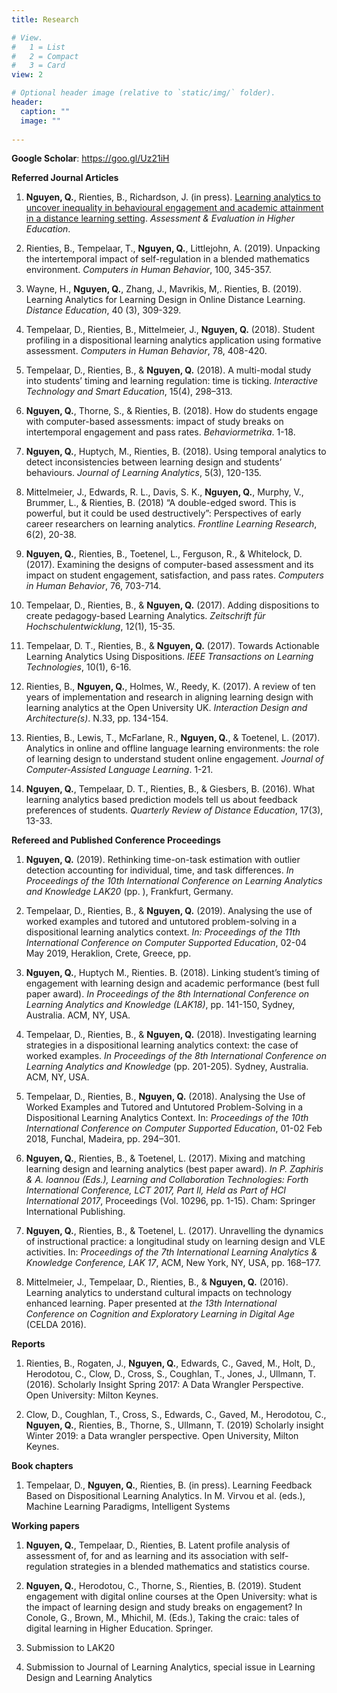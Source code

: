 ```yaml
---
title: Research

# View.
#   1 = List
#   2 = Compact
#   3 = Card
view: 2

# Optional header image (relative to `static/img/` folder).
header:
  caption: ""
  image: ""
  
---
```


**Google Scholar**: https://goo.gl/Uz21iH 

**Referred Journal Articles**

1.	**Nguyen, Q.**, Rienties, B., Richardson, J. (in press). [Learning analytics to uncover inequality in behavioural engagement and academic attainment in a distance learning setting](https://drive.google.com/file/d/1YxZDH0OB_whZJwcAiLsPmuXk4-RN3Gsw/view?usp=sharing). *Assessment & Evaluation in Higher Education*.

2.  Rienties, B., Tempelaar, T., **Nguyen, Q.**, Littlejohn, A. (2019). Unpacking the intertemporal impact of self-regulation in a blended mathematics environment. *Computers in Human Behavior*, 100, 345-357.

3.	Wayne, H., **Nguyen, Q.**, Zhang, J., Mavrikis, M,. Rienties, B. (2019). Learning Analytics for Learning Design in Online Distance Learning. *Distance Education*, 40 (3), 309-329.

4.	Tempelaar, D., Rienties, B., Mittelmeier, J., **Nguyen, Q.** (2018). Student profiling in a dispositional learning analytics application using formative assessment. *Computers in Human Behavior*, 78, 408-420. 

5.	Tempelaar, D., Rienties, B., & **Nguyen, Q.** (2018). A multi-modal study into students’ timing and learning regulation: time is ticking. *Interactive Technology and Smart Education*, 15(4), 298–313.

6.	**Nguyen, Q.**, Thorne, S., & Rienties, B. (2018). How do students engage with computer-based assessments: impact of study breaks on intertemporal engagement and pass rates. *Behaviormetrika*. 1-18.

7.	**Nguyen, Q.**, Huptych, M., Rienties, B. (2018). Using temporal analytics to detect inconsistencies between learning design and students’ behaviours. *Journal of Learning Analytics*, 5(3), 120-135.

8.	Mittelmeier, J., Edwards, R. L., Davis, S. K., **Nguyen, Q.**, Murphy, V., Brummer, L., & Rienties, B. (2018) “A double-edged sword. This is powerful, but it could be used destructively”: Perspectives of early career researchers on learning analytics. *Frontline Learning Research*, 6(2), 20-38.

9.	**Nguyen, Q.**, Rienties, B., Toetenel, L., Ferguson, R., & Whitelock, D. (2017). Examining the designs of computer-based assessment and its impact on student engagement, satisfaction, and pass rates. *Computers in Human Behavior*, 76, 703-714. 

10.	Tempelaar, D., Rienties, B., & **Nguyen, Q.** (2017). Adding dispositions to create pedagogy-based Learning Analytics. *Zeitschrift für Hochschulentwicklung*, 12(1), 15-35.

11.	Tempelaar, D. T., Rienties, B., & **Nguyen, Q.** (2017). Towards Actionable Learning Analytics Using Dispositions. *IEEE Transactions on Learning Technologies*, 10(1), 6-16. 

12.	Rienties, B., **Nguyen, Q.**, Holmes, W., Reedy, K. (2017). A review of ten years of implementation and research in aligning learning design with learning analytics at the Open University UK. *Interaction Design and Architecture(s)*. N.33, pp. 134-154.

13.	Rienties, B., Lewis, T., McFarlane, R., **Nguyen, Q.**, & Toetenel, L. (2017). Analytics in online and offline language learning environments: the role of learning design to understand student online engagement. *Journal of Computer-Assisted Language Learning*. 1-21. 

14.	**Nguyen, Q.**, Tempelaar, D. T., Rienties, B., & Giesbers, B. (2016). What learning analytics based prediction models tell us about feedback preferences of students. *Quarterly Review of Distance Education*, 17(3), 13-33.  

**Refereed and Published Conference Proceedings**

1.	**Nguyen, Q.** (2019). Rethinking time-on-task estimation with outlier detection accounting for individual, time, and task differences. *In Proceedings of the 10th International Conference on Learning Analytics and Knowledge LAK20* (pp. ), Frankfurt, Germany.

2.  Tempelaar, D., Rienties, B., & **Nguyen, Q.** (2019). Analysing the use of worked examples and tutored and untutored problem-solving in a dispositional learning analytics context. *In: Proceedings of the 11th International Conference on Computer Supported Education*, 02-04 May 2019, Heraklion, Crete, Greece, pp.

3.	**Nguyen, Q.**, Huptych M., Rienties. B. (2018). Linking student’s timing of engagement with learning design and academic performance (best full paper award). *In Proceedings of the 8th International Conference on Learning Analytics and Knowledge (LAK18)*, pp. 141-150, Sydney, Australia. ACM, NY, USA.

4.	Tempelaar, D., Rienties, B., & **Nguyen, Q.** (2018). Investigating learning strategies in a dispositional learning analytics context: the case of worked examples. *In Proceedings of the 8th International Conference on Learning Analytics and Knowledge* (pp. 201-205). Sydney, Australia. ACM, NY, USA.

5.	Tempelaar, D., Rienties, B., **Nguyen, Q.** (2018). Analysing the Use of Worked Examples and Tutored and Untutored Problem-Solving in a Dispositional Learning Analytics Context. In: *Proceedings of the 10th International Conference on Computer Supported Education*, 01-02 Feb 2018, Funchal, Madeira, pp. 294–301.

6.	**Nguyen, Q.**, Rienties, B., & Toetenel, L. (2017). Mixing and matching learning design and learning analytics (best paper award). *In P. Zaphiris & A. Ioannou (Eds.), Learning and Collaboration Technologies: Forth International Conference, LCT 2017, Part II, Held as Part of HCI International 2017*, Proceedings (Vol. 10296, pp. 1-15). Cham: Springer International Publishing.

7.	**Nguyen, Q.**, Rienties, B., & Toetenel, L. (2017). Unravelling the dynamics of instructional practice: a longitudinal study on learning design and VLE activities. In: *Proceedings of the 7th International Learning Analytics & Knowledge Conference, LAK 17*, ACM, New York, NY, USA, pp. 168–177.

8.	Mittelmeier, J., Tempelaar, D., Rienties, B., & **Nguyen, Q.** (2016). Learning analytics to understand cultural impacts on technology enhanced learning. Paper presented at *the 13th International Conference on Cognition and Exploratory Learning in Digital Age* (CELDA 2016). 

**Reports**

1.	Rienties, B., Rogaten, J., **Nguyen, Q.**, Edwards, C., Gaved, M., Holt, D., Herodotou, C., Clow, D., Cross, S., Coughlan, T., Jones, J., Ullmann, T. (2016). Scholarly Insight Spring 2017: A Data Wrangler Perspective. Open University: Milton Keynes. 

2.	Clow, D., Coughlan, T., Cross, S., Edwards, C., Gaved, M., Herodotou, C., **Nguyen, Q.**, Rienties, B., Thorne, S., Ullmann, T. (2019) Scholarly insight Winter 2019: a Data wrangler perspective. Open University, Milton Keynes.

**Book chapters**

1.	Tempelaar, D., **Nguyen, Q.**, Rienties, B. (in press). Learning Feedback Based on Dispositional Learning Analytics. In M. Virvou et al. (eds.), Machine Learning Paradigms, Intelligent Systems

**Working papers**

1.	**Nguyen, Q.**, Tempelaar, D., Rienties, B. Latent profile analysis of assessment of, for and as learning and its association with self-regulation strategies in a blended mathematics and statistics course. 

2.	**Nguyen, Q.**, Herodotou, C., Thorne, S., Rienties, B. (2019). Student engagement with digital online courses at the Open University: what is the impact of learning design and study breaks on engagement? In Conole, G., Brown, M., Mhichil, M. (Eds.), Taking the craic: tales of digital learning in Higher Education. Springer.

3.  Submission to LAK20

4.  Submission to Journal of Learning Analytics, special issue in Learning Design and Learning Analytics
